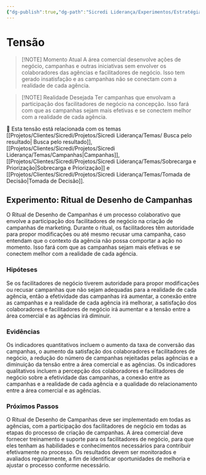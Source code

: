 ```yaml
---
{"dg-publish":true,"dg-path":"Sicredi Liderança/Experimentos/Estratégia Colaborativa.md","permalink":"/Sicredi Liderança/Experimentos/Estratégia Colaborativa/"}
---
```


# Tensão

> [!NOTE] Momento Atual
>  A área comercial desenvolve ações de negócio, campanhas e outras iniciativas sem envolver os colaboradores das agências e facilitadores de negócio. Isso tem gerado insatisfação e as campanhas não se conectam com a realidade de cada agência.

> [!NOTE] Realidade Desejada
>  Ter campanhas que envolvam a participação dos facilitadores de negócio na concepção. Isso fará com que as campanhas sejam mais efetivas e se conectem melhor com a realidade de cada agência.

🔗 Esta tensão está relacionada com os temas [[Projetos/Clientes/Sicredi/Projetos/Sicredi Liderança/Temas/ Busca pelo resultado\| Busca pelo resultado]], [[Projetos/Clientes/Sicredi/Projetos/Sicredi Liderança/Temas/Campanhas\|Campanhas]], [[Projetos/Clientes/Sicredi/Projetos/Sicredi Liderança/Temas/Sobrecarga e Priorização\|Sobrecarga e Priorização]] e [[Projetos/Clientes/Sicredi/Projetos/Sicredi Liderança/Temas/Tomada de Decisão\|Tomada de Decisão]].

## Experimento: Ritual de Desenho de Campanhas

O Ritual de Desenho de Campanhas é um processo colaborativo que envolve a participação dos facilitadores de negócio na criação de campanhas de marketing. Durante o ritual, os facilitadores têm autoridade para propor modificações ou até mesmo recusar uma campanha, caso entendam que o contexto da agência não possa comportar a ação no momento. Isso fará com que as campanhas sejam mais efetivas e se conectem melhor com a realidade de cada agência.

### Hipóteses
Se os facilitadores de negócio tiverem autoridade para propor modificações ou recusar campanhas que não sejam adequadas para a realidade de cada agência, então a efetividade das campanhas irá aumentar, a conexão entre as campanhas e a realidade de cada agência irá melhorar, a satisfação dos colaboradores e facilitadores de negócio irá aumentar e a tensão entre a área comercial e as agências irá diminuir.

### Evidências 
Os indicadores quantitativos incluem o aumento da taxa de conversão das campanhas, o aumento da satisfação dos colaboradores e facilitadores de negócio, a redução do número de campanhas rejeitadas pelas agências e a diminuição da tensão entre a área comercial e as agências. Os indicadores qualitativos incluem a percepção dos colaboradores e facilitadores de negócio sobre a efetividade das campanhas, a conexão entre as campanhas e a realidade de cada agência e a qualidade do relacionamento entre a área comercial e as agências.

### Próximos Passos

 O Ritual de Desenho de Campanhas deve ser implementado em todas as agências, com a participação dos facilitadores de negócio em todas as etapas do processo de criação de campanhas. A área comercial deve fornecer treinamento e suporte para os facilitadores de negócio, para que eles tenham as habilidades e conhecimentos necessários para contribuir efetivamente no processo. Os resultados devem ser monitorados e avaliados regularmente, a fim de identificar oportunidades de melhoria e ajustar o processo conforme necessário.
